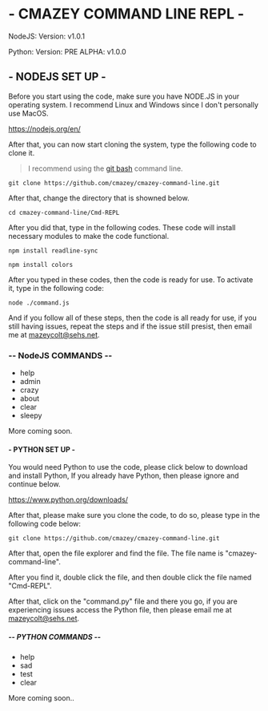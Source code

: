 # - CMAZEY COMMAND LINE REPL -
NodeJS: Version: v1.0.1

Python: Version: PRE ALPHA: v1.0.0
## - NODEJS SET UP -
Before you start using the code, make sure you have NODE.JS in your operating system. I recommend Linux and Windows since I don't personally use MacOS.

https://nodejs.org/en/

After that, you can now start cloning the system, type the following code to clone it.
> I recommend using the [git bash](https://git-scm.com/) command line.
```
git clone https://github.com/cmazey/cmazey-command-line.git
```

After that, change the directory that is showned below.
```
cd cmazey-command-line/Cmd-REPL
```

After you did that, type in the following codes. These code will install necessary modules to make the code functional.
```
npm install readline-sync
```
```
npm install colors
```
After you typed in these codes, then the code is ready for use. To activate it, type in the following code:
```
node ./command.js
```
And if you follow all of these steps, then the code is all ready for use, if you still having issues, repeat the steps and if the issue still presist, then email me at mazeycolt@sehs.net.


### -- NodeJS COMMANDS --

- help
- admin
- crazy
- about
- clear
- sleepy

More coming soon.

#### - PYTHON SET UP -

You would need Python to use the code, please click below to download and install Python, If you already have Python, then please ignore and continue below.

https://www.python.org/downloads/

After that, please make sure you clone the code, to do so, please type in the following code below:
```
git clone https://github.com/cmazey/cmazey-command-line.git
```
After that, open the file explorer and find the file. The file name is "cmazey-command-line".

After you find it, double click the file, and then double click the file named "Cmd-REPL".

After that, click on the "command.py" file and there you go, if you are experiencing issues access the Python file, then please email me at mazeycolt@sehs.net.

##### -- PYTHON COMMANDS --

- help
- sad
- test
- clear

More coming soon..
